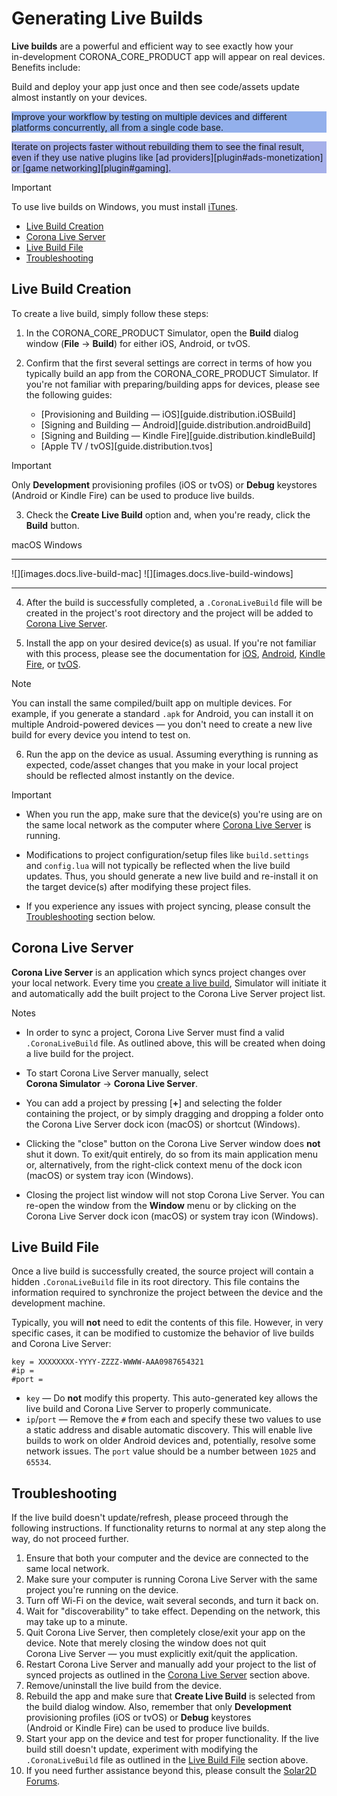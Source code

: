 # Generating Live Builds

<div class="guide-intro">

__Live builds__ are a powerful and efficient way to see exactly how your <nobr>in-development</nobr> CORONA_CORE_PRODUCT app will appear on real devices. Benefits include:

</div>

<div class="docs-tip-outer">
<div class="docs-tip-inner-left">
<div class="fa fa-bolt" style="margin-left: 1px;"></div>
</div>
<div class="docs-tip-inner-right">

Build and deploy your app just once and then see code/assets update almost instantly on your devices.

</div>
</div>

<div class="docs-tip-outer" style="background-color: #93b0ec;">
<div class="docs-tip-inner-left">
<div class="fa fa-arrows-alt" style="font-size: 31px; margin-top: 2px;"></div>
</div>
<div class="docs-tip-inner-right">

Improve your workflow by testing on multiple devices and different platforms concurrently, all from a single code base.

</div>
</div>

<div class="docs-tip-outer" style="background-color: #a6b0ea;">
<div class="docs-tip-inner-left">
<div class="fa fa-clock-o" style="font-size: 35px;"></div>
</div>
<div class="docs-tip-inner-right">

Iterate on projects faster without rebuilding them to see the final result, even if they use native plugins like [ad providers][plugin#ads-monetization] or [game networking][plugin#gaming].

</div>
</div>

<div class="guide-notebox-imp">
<div class="notebox-title-imp">Important</div>

To use live builds on Windows, you must install [iTunes](https://www.apple.com/itunes/download/).

</div>

<div class="guides-toc">

* [Live Build Creation](#create)
* [Corona Live Server](#cls)
* [Live Build File](#live-build-file)
* [Troubleshooting](#troubleshooting)

</div>


<a id="create"></a>

## Live Build Creation

To create a live build, simply follow these steps:

1. In the CORONA_CORE_PRODUCT Simulator, open the __Build__ dialog window <nobr>(__File__ &rarr; __Build__)</nobr> for either iOS, Android, or tvOS.

<!---

<div class="code-indent">
<div style="max-width: 568px;">

![][images.docs.sim-build-menu-mac]

</div>
</div>

-->

2. Confirm that the first several settings are correct in terms of how you typically build an app from the CORONA_CORE_PRODUCT Simulator. If you're not familiar with preparing/building apps for devices, please see the following guides:

	* [Provisioning and Building — iOS][guide.distribution.iOSBuild]
	* [Signing and Building — Android][guide.distribution.androidBuild]
	* [Signing and Building — Kindle Fire][guide.distribution.kindleBuild]
	* [Apple TV / tvOS][guide.distribution.tvos]

<div class="code-indent">
<div class="guide-notebox-imp">
<div class="notebox-title-imp">Important</div>

Only __Development__ provisioning profiles <nobr>(iOS or tvOS)</nobr> or __Debug__ keystores <nobr>(Android or Kindle Fire)</nobr> can be used to produce live builds.

</div>
</div>

3. Check the __Create&nbsp;Live&nbsp;Build__ option and, when you're ready, click the __Build__ button.

<style>.inner-table img{ max-width: 450px; }</style>
<div class="code-indent">
<div class="inner-table">

 macOS									 Windows
--------------------------------------	--------------------------------------
 ![][images.docs.live-build-mac]		 ![][images.docs.live-build-windows]
--------------------------------------	--------------------------------------

</div>
</div>

4. After the build is successfully completed, a `.CoronaLiveBuild` file will be created in the project's root directory and the project will be added to [Corona Live Server](#cls).

5. Install the app on your desired device(s) as usual. If you're not familiar with this process, please see the documentation for [iOS][REFLINK 3], [Android][REFLINK 4], [Kindle Fire][REFLINK 5], or [tvOS][REFLINK 6].

<div class="code-indent">
<div class="guide-notebox">
<div class="notebox-title">Note</div>

You can install the same compiled/built app on multiple devices. For example, if you generate a standard `.apk` for Android, you can install it on multiple <nobr>Android-powered</nobr> devices&nbsp;&mdash; you don't need to create a new live build for every device you intend to test on.

</div>
</div>

6. Run the app on the device as usual. Assuming everything is running as expected, code/asset changes that you make in your local project should be reflected almost instantly on the device.

<div class="guide-notebox-imp">
<div class="notebox-title-imp">Important</div>

* When you run the app, make sure that the device(s) you're using are on the same local network as the computer where [Corona Live Server](#cls) is running.

* Modifications to project configuration/setup files like `build.settings` and `config.lua` will not typically be reflected when the live build updates. Thus, you should generate a new live build and <nobr>re-install</nobr> it on the target device(s) after modifying these project files.

* If you experience any issues with project syncing, please consult the [Troubleshooting](#troubleshooting) section below.

</div>

<!--- REFERENCE LINKS -->

[REFLINK 3]: ../../../guide/distribution/iOSBuild/index.html#device-installation
[REFLINK 4]: ../../../guide/distribution/androidBuild/index.html#device-installation
[REFLINK 5]: ../../../guide/distribution/kindleBuild/index.html#installation-and-debugging
[REFLINK 6]: ../../../guide/distribution/tvos/index.html#installation




<a id="cls"></a>

## Corona Live Server

__Corona Live Server__ is an application which syncs project changes over your local network. Every time you [create a live build](#create), Simulator will initiate it and automatically add the built project to the Corona&nbsp;Live&nbsp;Server project list.

<div class="guide-notebox">
<div class="notebox-title">Notes</div>

* In order to sync a project, Corona&nbsp;Live&nbsp;Server must find a valid `.CoronaLiveBuild` file. As outlined above, this will be created when doing a live build for the project.

* To start Corona Live Server manually, select <nobr>__Corona Simulator__ &rarr; __Corona Live Server__</nobr>.

* You can add a project by pressing [__+__] and selecting the folder containing the project, or by simply dragging and dropping a folder onto the Corona&nbsp;Live&nbsp;Server dock icon (macOS) or shortcut (Windows).

* Clicking the "close" button on the Corona Live Server window does __not__ shut it down. To exit/quit entirely, do so from its main application menu or, alternatively, from the <nobr>right-click</nobr> context menu of the dock icon (macOS) or system tray icon (Windows).
 
* Closing the project list window will not stop Corona&nbsp;Live&nbsp;Server. You can <nobr>re-open</nobr> the window from the __Window__ menu or by clicking on the Corona&nbsp;Live&nbsp;Server dock icon (macOS) or system tray icon (Windows).

</div>




<a id="live-build-file"></a>

## Live Build File

Once a live build is successfully created, the source project will contain a hidden `.CoronaLiveBuild` file in its root directory. This file contains the information required to synchronize the project between the device and the development machine.

Typically, you will __not__ need to edit the contents of this file. However, in very specific cases, it can be modified to customize the behavior of live builds and Corona&nbsp;Live&nbsp;Server:

``````
key = XXXXXXXX-YYYY-ZZZZ-WWWW-AAA0987654321
#ip =
#port =
``````

* `key` &mdash; Do __not__ modify this property. This <nobr>auto-generated</nobr> key allows the live build and Corona&nbsp;Live&nbsp;Server to properly communicate.
* `ip`/`port` &mdash; Remove the `#` from each and specify these two values to use a static address and disable automatic discovery. This will enable live builds to work on older Android devices and, potentially, resolve some network issues. The `port` value should be a number between `1025` and `65534`.




<a id="troubleshooting"></a>

## Troubleshooting

If the live build doesn't update/refresh, please proceed through the following instructions. If functionality returns to normal at any step along the way, do not proceed further.

1. Ensure that both your computer and the device are connected to the same local network.
2. Make sure your computer is running Corona&nbsp;Live&nbsp;Server with the same project you're running on the device.
3. Turn off Wi-Fi on the device, wait several seconds, and turn it back on.
4. Wait for "discoverability" to take effect. Depending on the network, this may take up to a minute.
5. Quit Corona Live Server, then completely close/exit your app on the device. Note that merely closing the window does not quit Corona&nbsp;Live&nbsp;Server &mdash; you must explicitly exit/quit the application.
6. Restart Corona Live Server and manually add your project to the list of synced projects as outlined in the [Corona Live Server](#cls) section above.
7. Remove/uninstall the live build from the device.
8. Rebuild the app and make sure that __Create&nbsp;Live&nbsp;Build__ is selected from the build dialog window. Also, remember that only __Development__ provisioning profiles <nobr>(iOS or tvOS)</nobr> or __Debug__ keystores <nobr>(Android or Kindle Fire)</nobr> can be used to produce live builds.
9. Start your app on the device and test for proper functionality. If the live build still doesn't update, experiment with modifying the `.CoronaLiveBuild` file as outlined in the [Live Build File](#live-build-file) section above.
10. If you need further assistance beyond this, please consult the [Solar2D Forums](https://forums.solar2d.com/c/corona/corona-live-builds/114).
